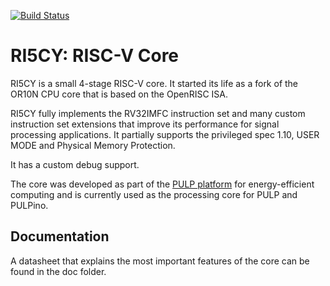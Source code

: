 [![Build Status](https://travis-ci.org/pulp-platform/riscv.svg?branch=master)](https://travis-ci.org/pulp-platform/riscv)

# RI5CY: RISC-V Core

RI5CY is a small 4-stage RISC-V core. It started its life as a
fork of the OR10N CPU core that is based on the OpenRISC ISA.

RI5CY fully implements the RV32IMFC instruction set and many custom instruction
set extensions that improve its performance for signal processing applications.
It partially supports the privileged spec 1.10, USER MODE and Physical Memory Protection.

It has a custom debug support.

The core was developed as part of the [PULP platform](http://pulp.ethz.ch/) for
energy-efficient computing and is currently used as the processing core for
PULP and PULPino.

## Documentation

A datasheet that explains the most important features of the core can be found
in  the doc folder.
